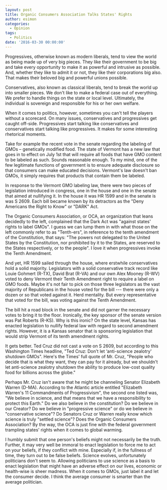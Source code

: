 ```yaml
---
layout: post
title: Organic Consumers Association Talks States' Rights
author: esimon
categories:
  - Opinion
tags:
  - Politics
date: '2016-03-30 00:00:00'
---
```

Progressives, otherwise known as modern liberals, tend to view the world as being made up of very big pieces. They like their government to be big and take every opportunity to make it as powerful and intrusive as possible. And, whether they like to admit it or not, they like their corporations big also. That makes their beloved big and powerful unions possible. 

Conservatives, also known as classical liberals, tend to break the world up into smaller pieces. We don't like to make a federal case out of everything. We prefer to handle things on the state or local level. Ultimately, the individual is sovereign and responsible for his or her own welfare. 

When it comes to politics, however, sometimes you can't tell the players without a scorecard. On many issues, conservatives and progressives get caught off-side. Progressives start talking like conservatives and conservatives start talking like progressives. It makes for some interesting rhetorical moments. 

Take for example the recent vote in the senate regarding the labeling of GMOs – genetically modified food. The state of Vermont has a new law that goes in to effect on July 1st that will require all foods that have GMO content to be labeled as such. Sounds reasonable enough. To my mind, one of the few legitimate functions of government is to ensure adequate disclosure so that consumers can make educated decisions. Vermont's law doesn't ban GMOs, it simply requires that products that contain them be labeled. 

In response to the Vermont GMO labeling law, there were two pieces of legislation introduced in congress, one in the house and one in the senate that aimed at nullifying it. In the house it was HR 1599 and in the senate is was S 2609. Each bill became known by its detractors as the "Deny Americans the Right to Know" or "DARK" Act. 

The Organic Consumers Association, or OCA, an organization that leans decidedly to the left, complained that the Dark Act was "against states' rights to label GMOs". I guess we can lump them in with what those on the left commonly refer to as "Tenth-ers", in reference to the tenth amendment of the Constitution, that says: "The powers not delegated to the United States by the Constitution, nor prohibited by it to the States, are reserved to the States respectively, or to the people". I love it when progressives invoke the Tenth Amendment. 

And yet, HR 1599 sailed through the house, where erstwhile conservatives hold a solid majority. Legislators with a solid conservative track record like Louie Gohmert (R-TX), David Brat (R-VA) and our own Alex Mooney (R-WV) voted to deny Vermont their Tenth Amendment right to require a label on GMO foods. Maybe it's not fair to pick on those three legislators as the vast majority of Republicans in the house voted for the bill --- there were only a dozen or so that voted against it. Herd mentality. But every representative that voted for the bill, was voting against the Tenth Amendment. 

The bill hit a road block in the senate and did not garner the necessary votes to bring it to the floor. Ironically, the key sponsor of the senate version was Pat Roberts (R-KS). Why is this ironic? On the state level, Kansas has enacted legislation to nullify federal law with regard to second amendment rights. However, it is a Kansas senator that is sponsoring legislation that would strip Vermont of its tenth amendment rights. 

It gets better. Ted Cruz did not cast a vote on S 2609, but according to this Washington Times headline, "Ted Cruz: Don't let ‘anti-science zealotry' shutdown GMOs". Here's the Times' full quote of Mr. Cruz, "People who decide that is what they want, they can pay for it already, but we shouldn't let anti-science zealotry shutdown the ability to produce low-cost quality food for billions across the globe." 

Perhaps Mr. Cruz isn't aware that he might be channeling Senator Elizabeth Warren (D-MA). According to the Atlantic article entitled "Elizabeth Warren's 11 Commandments of Progressivism", the second one listed was, "We believe in science, and that means that we have a responsibility to protect this Earth." Do we also believe in the constitution? Do we believe in our Creator? Do we believe in "progressive science" or do we believe in "conservative science"? Do Senators Cruz or Warren really know which science is truly "settled science"? Does the Organic Consumers Association? By the way, the OCA is just fine with the federal government trampling states' rights when it comes to global warming. 

I humbly submit that one person's beliefs might not necessarily be the truth. Further, it may very well be immoral to enact legislation to force me to act on your beliefs, if they conflict with mine. Especially if, in the fullness of time, they turn out to be false beliefs. Science evolves, unfortunately politicians don't seem to. Allowing politicians to use science as a basis to enact legislation that might have an adverse effect on our lives, economic or health-wise is sheer madness. When it comes to GMOs, just label it and let the consumer decide. I think the average consumer is smarter than the average politician. 

